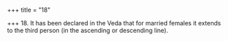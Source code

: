 +++
title = "18"

+++
18. It has been declared in the Veda that for married females it extends to the third person (in the ascending or descending line).
